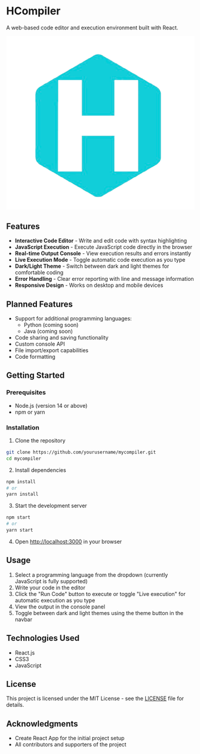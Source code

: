 # HCompiler

A web-based code editor and execution environment built with React.

![HCompiler Screenshot](/public/assets/image.png)

## Features

- **Interactive Code Editor** - Write and edit code with syntax highlighting
- **JavaScript Execution** - Execute JavaScript code directly in the browser
- **Real-time Output Console** - View execution results and errors instantly
- **Live Execution Mode** - Toggle automatic code execution as you type
- **Dark/Light Theme** - Switch between dark and light themes for comfortable coding
- **Error Handling** - Clear error reporting with line and message information
- **Responsive Design** - Works on desktop and mobile devices

## Planned Features

- Support for additional programming languages:
  - Python (coming soon)
  - Java (coming soon)
- Code sharing and saving functionality
- Custom console API
- File import/export capabilities
- Code formatting

## Getting Started

### Prerequisites

- Node.js (version 14 or above)
- npm or yarn

### Installation

1. Clone the repository
```bash
git clone https://github.com/yourusername/mycompiler.git
cd mycompiler
```

2. Install dependencies
```bash
npm install
# or
yarn install
```

3. Start the development server
```bash
npm start
# or
yarn start
```

4. Open [http://localhost:3000](http://localhost:3000) in your browser

## Usage

1. Select a programming language from the dropdown (currently JavaScript is fully supported)
2. Write your code in the editor
3. Click the "Run Code" button to execute or toggle "Live execution" for automatic execution as you type
4. View the output in the console panel
5. Toggle between dark and light themes using the theme button in the navbar

## Technologies Used

- React.js
- CSS3
- JavaScript

## License

This project is licensed under the MIT License - see the [LICENSE](LICENSE) file for details.

## Acknowledgments

- Create React App for the initial project setup
- All contributors and supporters of the project

